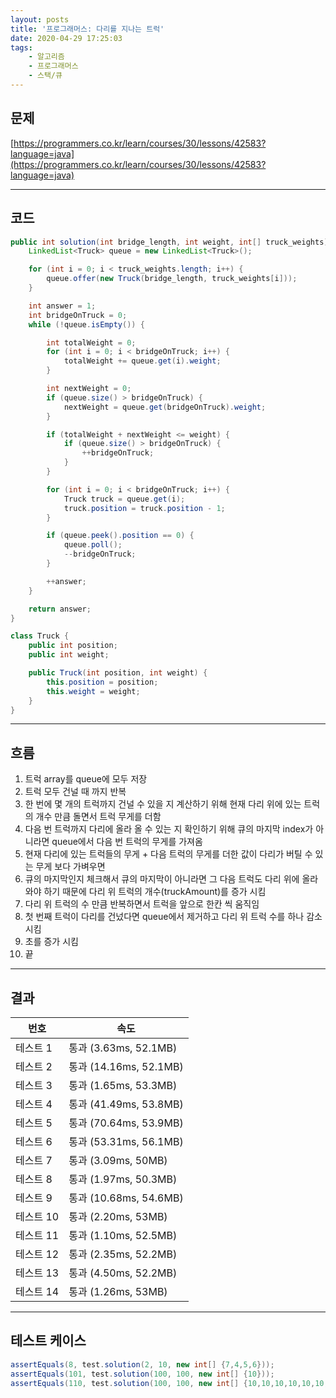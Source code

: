 ```yaml
---
layout: posts
title: '프로그래머스: 다리를 지나는 트럭'
date: 2020-04-29 17:25:03
tags:
    - 알고리즘
    - 프로그래머스
    - 스택/큐
---
```


## 문제

[https://programmers.co.kr/learn/courses/30/lessons/42583?language=java](https://programmers.co.kr/learn/courses/30/lessons/42583?language=java)

* * *

## 코드

```java
public int solution(int bridge_length, int weight, int[] truck_weights) {
    LinkedList<Truck> queue = new LinkedList<Truck>();

    for (int i = 0; i < truck_weights.length; i++) {
        queue.offer(new Truck(bridge_length, truck_weights[i]));
    }

    int answer = 1;
    int bridgeOnTruck = 0;
    while (!queue.isEmpty()) {

        int totalWeight = 0;
        for (int i = 0; i < bridgeOnTruck; i++) {
            totalWeight += queue.get(i).weight;
        }

        int nextWeight = 0;
        if (queue.size() > bridgeOnTruck) {
            nextWeight = queue.get(bridgeOnTruck).weight;
        }

        if (totalWeight + nextWeight <= weight) {
            if (queue.size() > bridgeOnTruck) {
                ++bridgeOnTruck;
            }
        }

        for (int i = 0; i < bridgeOnTruck; i++) {
            Truck truck = queue.get(i);
            truck.position = truck.position - 1;
        }

        if (queue.peek().position == 0) {
            queue.poll();
            --bridgeOnTruck;
        }

        ++answer;
    }

    return answer;
}

class Truck {
    public int position;
    public int weight;

    public Truck(int position, int weight) {
        this.position = position;
        this.weight = weight;
    }
}
```

* * *

## 흐름

1. 트럭 array를 queue에 모두 저장
2. 트럭 모두 건널 때 까지 반복
3. 한 번에 몇 개의 트럭까지 건널 수 있을 지 계산하기 위해 현재 다리 위에 있는 트럭의 개수 만큼 돌면서 트럭 무게를 더함
4. 다음 번 트럭까지 다리에 올라 올 수 있는 지 확인하기 위해 큐의 마지막 index가 아니라면 queue에서 다음 번 트럭의 무게를 가져옴
5. 현재 다리에 있는 트럭들의 무게 + 다음 트럭의 무게를 더한 값이 다리가 버틸 수 있는 무게 보다 가벼우면
6. 큐의 마지막인지 체크해서 큐의 마지막이 아니라면 그 다음 트럭도 다리 위에 올라와야 하기 때문에 다리 위 트럭의 개수(truckAmount)를 증가 시킴
7. 다리 위 트럭의 수 만큼 반복하면서 트럭을 앞으로 한칸 씩 움직임
8. 첫 번째 트럭이 다리를 건넜다면 queue에서 제거하고 다리 위 트럭 수를 하나 감소 시킴
9. 초를 증가 시킴
10. 끝

* * *

## 결과

|번호|속도|
|----|----|
|테스트 1 |    통과 (3.63ms, 52.1MB)
|테스트 2 |    통과 (14.16ms, 52.1MB)
|테스트 3 |    통과 (1.65ms, 53.3MB)
|테스트 4 |    통과 (41.49ms, 53.8MB)
|테스트 5 |    통과 (70.64ms, 53.9MB)
|테스트 6 |    통과 (53.31ms, 56.1MB)
|테스트 7 |    통과 (3.09ms, 50MB)
|테스트 8 |    통과 (1.97ms, 50.3MB)
|테스트 9 |    통과 (10.68ms, 54.6MB)
|테스트 10 |    통과 (2.20ms, 53MB)
|테스트 11 |    통과 (1.10ms, 52.5MB)
|테스트 12 |    통과 (2.35ms, 52.2MB)
|테스트 13 |    통과 (4.50ms, 52.2MB)
|테스트 14 |    통과 (1.26ms, 53MB)

* * *

## 테스트 케이스

```java
assertEquals(8, test.solution(2, 10, new int[] {7,4,5,6}));
assertEquals(101, test.solution(100, 100, new int[] {10}));
assertEquals(110, test.solution(100, 100, new int[] {10,10,10,10,10,10,10,10,10,10}));
```
